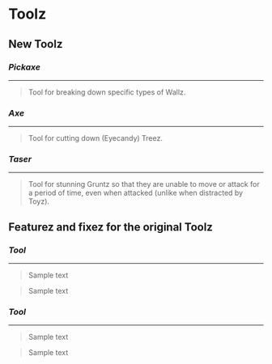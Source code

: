 # Toolz

## **New Toolz**

### *Pickaxe*
---
  > Tool for breaking down specific types of Wallz.

### *Axe*
---
  > Tool for cutting down (Eyecandy) Treez.

### *Taser*
---
  > Tool for stunning Gruntz so that they are unable to move or attack for a period of time, even when attacked (unlike when distracted by Toyz).

## **Featurez and fixez for the original Toolz**

### *Tool*
---
> Sample text

> Sample text

### *Tool*
---
> Sample text

> Sample text
